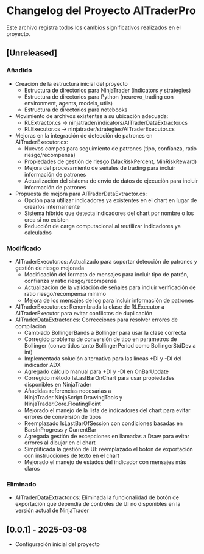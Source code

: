 # Changelog del Proyecto AITraderPro

Este archivo registra todos los cambios significativos realizados en el proyecto.

## [Unreleased]

### Añadido
- Creación de la estructura inicial del proyecto
  - Estructura de directorios para NinjaTrader (indicators y strategies)
  - Estructura de directorios para Python (neurevo_trading con environment, agents, models, utils)
  - Estructura de directorios para notebooks
- Movimiento de archivos existentes a su ubicación adecuada:
  - RLExtractor.cs → ninjatrader/indicators/AITraderDataExtractor.cs
  - RLExecutor.cs → ninjatrader/strategies/AITraderExecutor.cs
- Mejoras en la integración de detección de patrones en AITraderExecutor.cs:
  - Nuevos campos para seguimiento de patrones (tipo, confianza, ratio riesgo/recompensa)
  - Propiedades de gestión de riesgo (MaxRiskPercent, MinRiskReward)
  - Mejora del procesamiento de señales de trading para incluir información de patrones
  - Actualización del sistema de envío de datos de ejecución para incluir información de patrones
- Propuesta de mejora para AITraderDataExtractor.cs:
  - Opción para utilizar indicadores ya existentes en el chart en lugar de crearlos internamente
  - Sistema híbrido que detecta indicadores del chart por nombre o los crea si no existen
  - Reducción de carga computacional al reutilizar indicadores ya calculados

### Modificado
- AITraderExecutor.cs: Actualizado para soportar detección de patrones y gestión de riesgo mejorada
  - Modificación del formato de mensajes para incluir tipo de patrón, confianza y ratio riesgo/recompensa
  - Actualización de la validación de señales para incluir verificación de ratio riesgo/recompensa mínimo
  - Mejora de los mensajes de log para incluir información de patrones
- AITraderExecutor.cs: Renombrada la clase de RLExecutor a AITraderExecutor para evitar conflictos de duplicación
- AITraderDataExtractor.cs: Correcciones para resolver errores de compilación
  - Cambiado BollingerBands a Bollinger para usar la clase correcta
  - Corregido problema de conversión de tipo en parámetros de Bollinger (convertidos tanto BollingerPeriod como BollingerStdDev a int)
  - Implementada solución alternativa para las líneas +DI y -DI del indicador ADX
  - Agregado cálculo manual para +DI y -DI en OnBarUpdate
  - Corregido método IsLastBarOnChart para usar propiedades disponibles en NinjaTrader
  - Añadidas referencias necesarias a NinjaTrader.NinjaScript.DrawingTools y NinjaTrader.Core.FloatingPoint
  - Mejorado el manejo de la lista de indicadores del chart para evitar errores de conversión de tipos
  - Reemplazado IsLastBarOfSession con condiciones basadas en BarsInProgress y CurrentBar
  - Agregada gestión de excepciones en llamadas a Draw para evitar errores al dibujar en el chart
  - Simplificada la gestión de UI: reemplazado el botón de exportación con instrucciones de texto en el chart
  - Mejorado el manejo de estados del indicador con mensajes más claros

### Eliminado
- AITraderDataExtractor.cs: Eliminada la funcionalidad de botón de exportación que dependía de controles de UI no disponibles en la versión actual de NinjaTrader

## [0.0.1] - 2025-03-08
- Configuración inicial del proyecto 